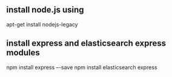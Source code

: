 ## install node.js using

apt-get install nodejs-legacy

## install express and elasticsearch express modules

npm install express –-save
npm install elasticsearch express
